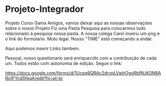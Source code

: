# Projeto-Integrador
Projeto Curso Gama
Amigos, vamos deixar aqui as nossas observações sobre o nosso Projeto
Fiz uma Pasta Pesquisa para colocarmos tudo relacionado à pesquisa nessa pasta. 
A nossa colega Carol inseriu um png e o link do formulario. Muto legal.
Nosso "TIME" está começando a andar.

Aqui podemos inserir Links tambem.

Pessoal, nosso questionario será enriquecido com a contribuição de cada um. Todos estão com autonomia de edição. Segue o link:

https://docs.google.com/forms/d/1Ucpq6QRAc2drvpLVwhOgoRbfNJK0N8ARo1FYcd5feqA/edit?hl=pt-br

